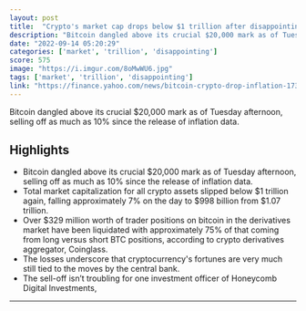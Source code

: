 ```yaml
---
layout: post
title:  "Crypto's market cap drops below $1 trillion after disappointing inflation data"
description: "Bitcoin dangled above its crucial $20,000 mark as of Tuesday afternoon, selling off as much as 10% since the release of inflation data."
date: "2022-09-14 05:20:29"
categories: ['market', 'trillion', 'disappointing']
score: 575
image: "https://i.imgur.com/8oMwWU6.jpg"
tags: ['market', 'trillion', 'disappointing']
link: "https://finance.yahoo.com/news/bitcoin-crypto-drop-inflation-173451490.html"
---
```


Bitcoin dangled above its crucial $20,000 mark as of Tuesday afternoon, selling off as much as 10% since the release of inflation data.

## Highlights

- Bitcoin dangled above its crucial $20,000 mark as of Tuesday afternoon, selling off as much as 10% since the release of inflation data.
- Total market capitalization for all crypto assets slipped below $1 trillion again, falling approximately 7% on the day to $998 billion from $1.07 trillion.
- Over $329 million worth of trader positions on bitcoin in the derivatives market have been liquidated with approximately 75% of that coming from long versus short BTC positions, according to crypto derivatives aggregator, Coinglass.
- The losses underscore that cryptocurrency's fortunes are very much still tied to the moves by the central bank.
- The sell-off isn’t troubling for one investment officer of Honeycomb Digital Investments,

---
